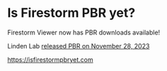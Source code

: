 # Is Firestorm PBR yet?

Firestorm Viewer now has PBR downloads available!

Linden Lab [released PBR on November 28, 2023](https://community.secondlife.com/blogs/entry/14536-second-life-pbr-materials-official-launch)

https://isfirestormpbryet.com
